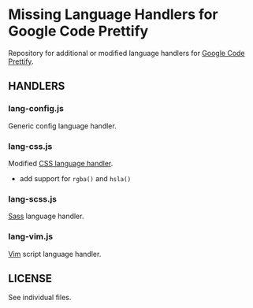 Missing Language Handlers for Google Code Prettify
==================================================

Repository for additional or modified language handlers for [Google Code Prettify](http://code.google.com/p/google-code-prettify/).


HANDLERS
--------

### lang-config.js

Generic config language handler.


### lang-css.js

Modified [CSS language handler](http://code.google.com/p/google-code-prettify/source/browse/trunk/src/lang-css.js).

  * add support for `rgba()` and `hsla()`


### lang-scss.js

[Sass](http://sass-lang.com/) language handler.


### lang-vim.js

[Vim](http://www.vim.org/) script language handler.


LICENSE
-------

See individual files.
